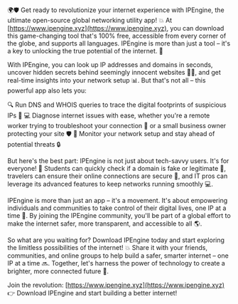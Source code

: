 🌍🛡️ Get ready to revolutionize your internet experience with IPEngine, the ultimate open-source global networking utility app! 💥 At [https://www.ipengine.xyz](https://www.ipengine.xyz), you can download this game-changing tool that's 100% free, accessible from every corner of the globe, and supports all languages. IPEngine is more than just a tool – it's a key to unlocking the true potential of the internet. 🔑

With IPEngine, you can look up IP addresses and domains in seconds, uncover hidden secrets behind seemingly innocent websites 🕵️‍♀️, and get real-time insights into your network setup 📊. But that's not all – this powerful app also lets you:

🔍 Run DNS and WHOIS queries to trace the digital footprints of suspicious IPs 👀
💻 Diagnose internet issues with ease, whether you're a remote worker trying to troubleshoot your connection 💼 or a small business owner protecting your site 🛡️
🚀 Monitor your network setup and stay ahead of potential threats 🔒

But here's the best part: IPEngine is not just about tech-savvy users. It's for everyone! 👫 Students can quickly check if a domain is fake or legitimate 💸, travelers can ensure their online connections are secure 🛫️, and IT pros can leverage its advanced features to keep networks running smoothly 💻.

IPEngine is more than just an app – it's a movement. It's about empowering individuals and communities to take control of their digital lives, one IP at a time 🔁. By joining the IPEngine community, you'll be part of a global effort to make the internet safer, more transparent, and accessible to all 🌎.

So what are you waiting for? Download IPEngine today and start exploring the limitless possibilities of the internet! 💥 Share it with your friends, communities, and online groups to help build a safer, smarter internet – one IP at a time 🔜. Together, let's harness the power of technology to create a brighter, more connected future 🌟.

Join the revolution: [https://www.ipengine.xyz](https://www.ipengine.xyz) 👉 Download IPEngine and start building a better internet!